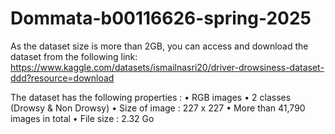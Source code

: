 # Dommata-b00116626-spring-2025

As the dataset size is more than 2GB, you can access and download the dataset from the following link:
https://www.kaggle.com/datasets/ismailnasri20/driver-drowsiness-dataset-ddd?resource=download

The dataset has the following properties :
• RGB images
• 2 classes (Drowsy & Non Drowsy)
• Size of image : 227 x 227
• More than 41,790 images in total
• File size : 2.32 Go
